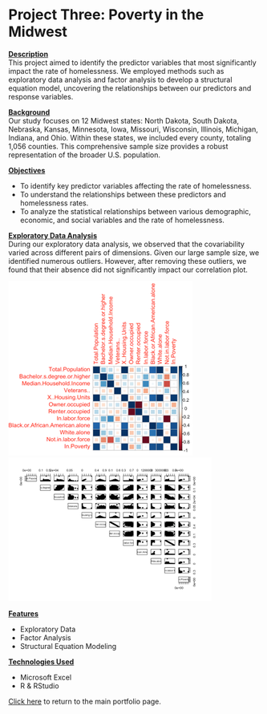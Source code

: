 # <b>Project Three: Poverty in the Midwest </b><br />

<ins><b>Description</ins></b><br />
This project aimed to identify the predictor variables that most significantly impact the rate of homelessness. We employed methods such as exploratory data analysis and factor analysis to develop a structural equation model, uncovering the relationships between our predictors and response variables.

<ins><b>Background</ins></b><br />
Our study focuses on 12 Midwest states: North Dakota, South Dakota, Nebraska, Kansas, Minnesota, Iowa, Missouri, Wisconsin, Illinois, Michigan, Indiana, and Ohio. Within these states, we included every county, totaling 1,056 counties. This comprehensive sample size provides a robust representation of the broader U.S. population.

<ins><b>Objectives</ins></b><br />
- To identify key predictor variables affecting the rate of homelessness.
- To understand the relationships between these predictors and homelessness rates.
- To analyze the statistical relationships between various demographic, economic, and social variables and the rate of homelessness.

<ins><b>Exploratory Data Analysis</ins></b><br />
During our exploratory data analysis, we observed that the covariability varied across different pairs of dimensions. Given our large sample size, we identified numerous outliers. However, after removing these outliers, we found that their absence did not significantly impact our correlation plot.

![pic1](EDApic1)
![pic2](EDApic2)

<ins><b>Features</ins></b>
- Exploratory Data
- Factor Analysis 
- Structural Equation Modeling

<ins><b>Technologies Used</ins></b>

- Microsoft Excel
- R & RStudio

[Click here](https://github.com/Geremyycx/Signature-Work-Portfolio.git) to return to the main portfolio page.
